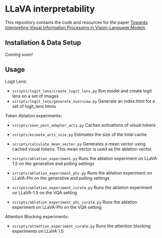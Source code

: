 # LLaVA interpretability
This repository contains the code and resources for the paper [Towards Interpreting Visual Information Processing in Vision-Language Models](https://arxiv.org/abs/2410.07149).

## Installation & Data Setup
Coming soon!

## Usage
Logit Lens:
* `scripts/logit_lens/create_logit_lens.py` Run model and create logit lens on a set of images
* `scripts/logit_lens/generate_overview.py` Generate an index.html for a set of logit_lens htmls

Token Ablation experiments:
* `scripts/save_post_adapter_acts.py` Caches activations of visual tokens
* `scripts/esimate_acts_size.py` Estimates the size of the total cache
* `scripts/calculate_mean_vector.py` Generates a mean vector using cached visual tokens. This mean vector is used as the ablation vector.

* `scripts/ablation_experiment.py` Runs the ablation experiment on LLaVA 1.5 on the generative and polling settings
* `scripts/ablation_experiment_phi.py` Runs the ablation experiment on LLaVA-Phi on the generative and polling settings
* `scripts/ablation_experiment_curate.py` Runs the ablation experiment on LLaVA-1.5 on the VQA setting
* `scripts/ablation_experiment_phi_curate.py` Runs the ablation experiment on LLaVA-Phi on the VQA setting

Attention Blocking experiments:
* `scripts/attention_experiment_curate.py` Runs the attention blocking experiments on LLaVA 1.5